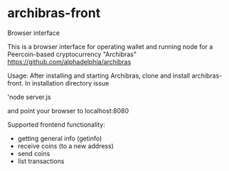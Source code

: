 # archibras-front
Browser interface

This is a browser interface for operating wallet and running node for a Peercoin-based 
cryptocurrency "Archibras"
https://github.com/alphadelphia/archibras

Usage: After installing and starting Archibras, clone and install archibras-front.
In installation directory issue 

'node server.js

and point your browser to localhost:8080

Supported frontend functionality:
- getting general info (getinfo)
- receive coins (to a new address)
- send coins
- list transactions


